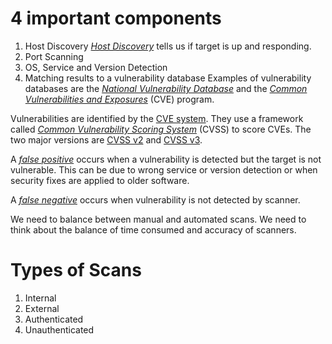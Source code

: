 # 4 important components

1. Host Discovery
	[_Host Discovery_](https://capec.mitre.org/data/definitions/292.html) tells us if target is up and responding. 
2. Port Scanning
3. OS, Service and Version Detection
4. Matching results to a vulnerability database
	Examples of vulnerability databases are the [_National Vulnerability Database_](https://nvd.nist.gov/) and the [_Common Vulnerabilities and Exposures_](https://cve.mitre.org/cve/search_cve_list.html) (CVE) program.

Vulnerabilities are identified by the [CVE system](https://cve.mitre.org/). They use a framework called [_Common Vulnerability Scoring System_](https://nvd.nist.gov/vuln-metrics/cvss) (CVSS) to score CVEs. The two major versions are [CVSS v2](https://www.first.org/cvss/v2/guide) and [CVSS v3](https://www.first.org/cvss/user-guide). 

A [_false positive_](https://www.cgisecurity.com/questions/falsepositive.shtml) occurs when a vulnerability is detected but the target is not vulnerable. This can be due to wrong service or version detection or when security fixes are applied to older software.

A [_false negative_](https://www.cgisecurity.com/questions/falsenegative.shtml) occurs when vulnerability is not detected by scanner. 

We need to balance between manual and automated scans. We need to think about the balance of time consumed and accuracy of scanners. 

# Types of Scans

1. Internal
2. External
3. Authenticated
4. Unauthenticated